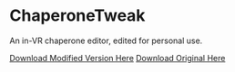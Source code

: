 # ChaperoneTweak
An in-VR chaperone editor, edited for personal use.

[Download Modified Version Here](https://github.com/Archcookie/ChaperoneTweak/releases/)
[Download Original Here](https://github.com/Xavr0k/ChaperoneTweak/releases)
